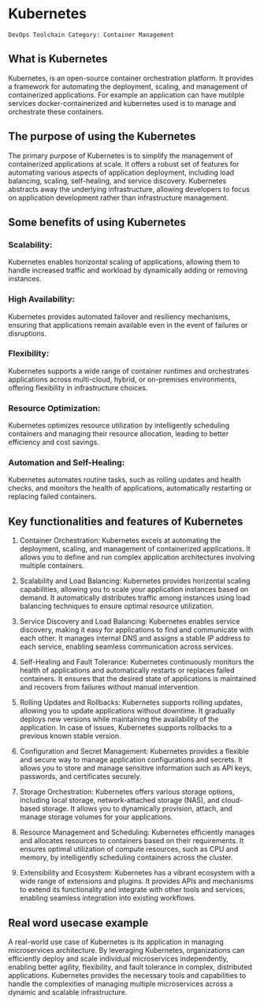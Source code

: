 # Kubernetes

```
DevOps Toolchain Category: Container Management
```

## What is Kubernetes

Kubernetes, is an open-source container orchestration platform. It provides a framework for automating the deployment, scaling, and management of containerized applications. For example an application can have mutilple services docker-containerized and kubernetes used is to manage and orchestrate these containers.

## The purpose of using the Kubernetes

The primary purpose of Kubernetes is to simplify the management of containerized applications at scale. It offers a robust set of features for automating various aspects of application deployment, including load balancing, scaling, self-healing, and service discovery. Kubernetes abstracts away the underlying infrastructure, allowing developers to focus on application development rather than infrastructure management.

## Some benefits of using Kubernetes

### Scalability:

Kubernetes enables horizontal scaling of applications, allowing them to handle increased traffic and workload by dynamically adding or removing instances.

### High Availability:

Kubernetes provides automated failover and resiliency mechanisms, ensuring that applications remain available even in the event of failures or disruptions.

### Flexibility:

Kubernetes supports a wide range of container runtimes and orchestrates applications across multi-cloud, hybrid, or on-premises environments, offering flexibility in infrastructure choices.

### Resource Optimization:

Kubernetes optimizes resource utilization by intelligently scheduling containers and managing their resource allocation, leading to better efficiency and cost savings.

### Automation and Self-Healing:

Kubernetes automates routine tasks, such as rolling updates and health checks, and monitors the health of applications, automatically restarting or replacing failed containers.

## Key functionalities and features of Kubernetes

1. Container Orchestration: Kubernetes excels at automating the deployment, scaling, and management of containerized applications. It allows you to define and run complex application architectures involving multiple containers.

2. Scalability and Load Balancing: Kubernetes provides horizontal scaling capabilities, allowing you to scale your application instances based on demand. It automatically distributes traffic among instances using load balancing techniques to ensure optimal resource utilization.

3. Service Discovery and Load Balancing: Kubernetes enables service discovery, making it easy for applications to find and communicate with each other. It manages internal DNS and assigns a stable IP address to each service, enabling seamless communication across services.

4. Self-Healing and Fault Tolerance: Kubernetes continuously monitors the health of applications and automatically restarts or replaces failed containers. It ensures that the desired state of applications is maintained and recovers from failures without manual intervention.

5. Rolling Updates and Rollbacks: Kubernetes supports rolling updates, allowing you to update applications without downtime. It gradually deploys new versions while maintaining the availability of the application. In case of issues, Kubernetes supports rollbacks to a previous known stable version.

6. Configuration and Secret Management: Kubernetes provides a flexible and secure way to manage application configurations and secrets. It allows you to store and manage sensitive information such as API keys, passwords, and certificates securely.

7. Storage Orchestration: Kubernetes offers various storage options, including local storage, network-attached storage (NAS), and cloud-based storage. It allows you to dynamically provision, attach, and manage storage volumes for your applications.

8. Resource Management and Scheduling: Kubernetes efficiently manages and allocates resources to containers based on their requirements. It ensures optimal utilization of compute resources, such as CPU and memory, by intelligently scheduling containers across the cluster.

9. Extensibility and Ecosystem: Kubernetes has a vibrant ecosystem with a wide range of extensions and plugins. It provides APIs and mechanisms to extend its functionality and integrate with other tools and services, enabling seamless integration into existing workflows.

## Real word usecase example

A real-world use case of Kubernetes is its application in managing microservices architecture. By leveraging Kubernetes, organizations can efficiently deploy and scale individual microservices independently, enabling better agility, flexibility, and fault tolerance in complex, distributed applications. Kubernetes provides the necessary tools and capabilities to handle the complexities of managing multiple microservices across a dynamic and scalable infrastructure.
